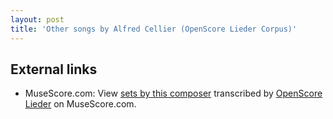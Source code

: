 ```yaml
---
layout: post
title: 'Other songs by Alfred Cellier (OpenScore Lieder Corpus)'
---
```


## External links

- MuseScore.com: View [sets by this composer] transcribed by [OpenScore Lieder] on MuseScore.com.

[sets by this composer]: https://musescore.com/openscore-lieder-corpus/sets/5105983
[OpenScore Lieder]: https://musescore.com/openscore-lieder-corpus

